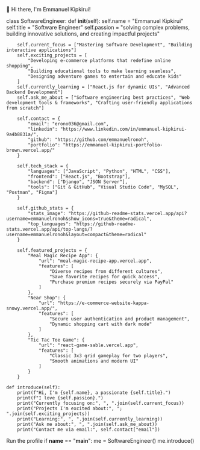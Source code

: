 👋 Hi there, I'm Emmanuel Kipkirui!

class SoftwareEngineer:
    def __init__(self):
        self.name = "Emmanuel Kipkirui"
        self.title = "Software Engineer"
        self.passion = "solving complex problems, building innovative solutions, and creating impactful projects"

        self.current_focus = ["Mastering Software Development", "Building interactive applications"]
        self.exciting_projects = [
            "Developing e-commerce platforms that redefine online shopping",
            "Building educational tools to make learning seamless",
            "Designing adventure games to entertain and educate kids"
        ]
        self.currently_learning = ["React.js for dynamic UIs", "Advanced Backend Development"]
        self.ask_me_about = ["Software engineering best practices", "Web development tools & frameworks", "Crafting user-friendly applications from scratch"]

        self.contact = {
            "email": "erono036@gmail.com",
            "linkedin": "https://www.linkedin.com/in/emmanuel-kipkirui-9a4b8831a/",
            "github": "https://github.com/emmanuelronoh",
            "portfolio": "https://emmanuel-kipkirui-portfolio-brown.vercel.app/"
        }

        self.tech_stack = {
            "languages": ["JavaScript", "Python", "HTML", "CSS"],
            "frontend": ["React.js", "Bootstrap"],
            "backend": ["Django", "JSON Server"],
            "tools": ["Git & GitHub", "Visual Studio Code", "MySQL", "Postman", "Figma"]
        }

        self.github_stats = {
            "stats_image": "https://github-readme-stats.vercel.app/api?username=emmanuelronoh&show_icons=true&theme=radical",
            "top_languages": "https://github-readme-stats.vercel.app/api/top-langs/?username=emmanuelronoh&layout=compact&theme=radical"
        }

        self.featured_projects = {
            "Meal Magic Recipe App": {
                "url": "meal-magic-recipe-app.vercel.app",
                "features": [
                    "Diverse recipes from different cultures",
                    "Save favorite recipes for quick access",
                    "Purchase premium recipes securely via PayPal"
                ]
            },
            "Near Shop": {
                "url": "https://e-commerce-website-kappa-snowy.vercel.app/",
                "features": [
                    "Secure user authentication and product management",
                    "Dynamic shopping cart with dark mode"
                ]
            },
            "Tic Tac Toe Game": {
                "url": "react-game-sable.vercel.app",
                "features": [
                    "Classic 3x3 grid gameplay for two players",
                    "Smooth animations and modern UI"
                ]
            }
        }

    def introduce(self):
        print(f"Hi, I'm {self.name}, a passionate {self.title}.")
        print(f"I love {self.passion}.")
        print("Currently focusing on:", ", ".join(self.current_focus))
        print("Projects I'm excited about:", "; ".join(self.exciting_projects))
        print("Learning:", ", ".join(self.currently_learning))
        print("Ask me about:", ", ".join(self.ask_me_about))
        print("Contact me via email:", self.contact["email"])

 Run the profile
if __name__ == "__main__":
    me = SoftwareEngineer()
    me.introduce()
